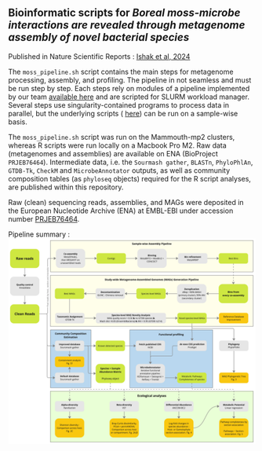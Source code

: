 ## Bioinformatic scripts for _Boreal moss-microbe interactions are revealed through metagenome assembly of novel bacterial species_

Published in Nature Scientific Reports : [Ishak et al, 2024](https://www.nature.com/articles/s41598-024-73045-z)

The `moss_pipeline.sh` script contains the main steps for metagenome processing, assembly, and profiling. The pipeline in not seamless and must be run step by step. Each steps rely on modules of a pipeline implemented by our team [available here](https://github.com/jflucier/ILL_pipelines) and are scripted for SLURM workload manager. Several steps use singularity-contained programs to process data in parallel, but the underlying scripts ( [here](https://github.com/jflucier/ILL_pipelines/tree/main/scripts)) can be run on a sample-wise basis.

The `moss_pipeline.sh` script was run on the Mammouth-mp2 clusters, whereas R scripts were run locally on a Macbook Pro M2. Raw data (metagenomes and assemblies) are available on ENA (BioProject `PRJEB76464`). Intermediate data, i.e. the `Sourmash gather`, `BLASTn`, `PhyloPhlAn`, `GTDB-Tk`, `CheckM` and `MicrobeAnnotator` outputs, as well as community composition tables (as `phyloseq` objects) required for the R script analyses, are published within this repository. 

Raw (clean) sequencing reads, assemblies, and MAGs were deposited in the European Nucleotide Archive (ENA) at EMBL-EBI under accession number [PRJEB76464](https://www.ebi.ac.uk/ena/browser/view/PRJEB76464). 

Pipeline summary :
![alt text](https://github.com/jorondo1/borealMoss/blob/main/out/Boreal_Moss_WF.jpg)
